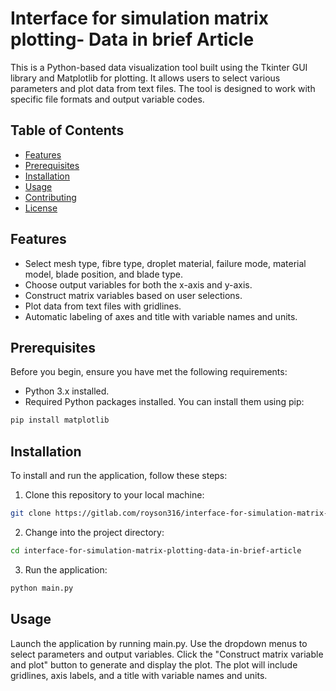 # Interface for simulation matrix plotting- Data in brief Article


This is a Python-based data visualization tool built using the Tkinter GUI library and Matplotlib for plotting. It allows users to select various parameters and plot data from text files. The tool is designed to work with specific file formats and output variable codes.

## Table of Contents

- [Features](#features)
- [Prerequisites](#prerequisites)
- [Installation](#installation)
- [Usage](#usage)
- [Contributing](#contributing)
- [License](#license)

## Features

- Select mesh type, fibre type, droplet material, failure mode, material model, blade position, and blade type.
- Choose output variables for both the x-axis and y-axis.
- Construct matrix variables based on user selections.
- Plot data from text files with gridlines.
- Automatic labeling of axes and title with variable names and units.

## Prerequisites

Before you begin, ensure you have met the following requirements:

- Python 3.x installed.
- Required Python packages installed. You can install them using pip:

```bash
pip install matplotlib
```

## Installation

To install and run the application, follow these steps:

1. Clone this repository to your local machine:

```bash
git clone https://gitlab.com/royson316/interface-for-simulation-matrix-plotting-data-in-brief-article.git
```

2. Change into the project directory:

```bash
cd interface-for-simulation-matrix-plotting-data-in-brief-article
```

3. Run the application:

```bash
python main.py
```

## Usage

Launch the application by running main.py.
Use the dropdown menus to select parameters and output variables.
Click the "Construct matrix variable and plot" button to generate and display the plot.
The plot will include gridlines, axis labels, and a title with variable names and units.

